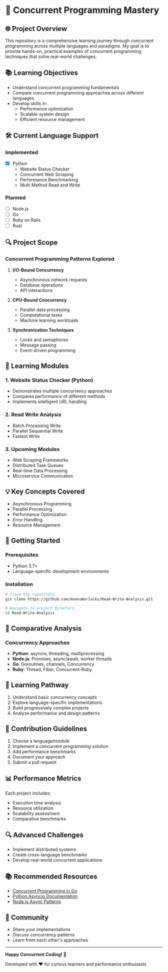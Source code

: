 # 🚀 Concurrent Programming Mastery

## 🌐 Project Overview

This repository is a comprehensive learning journey through concurrent programming across multiple languages and paradigms. My goal is to provide hands-on, practical examples of concurrent programming techniques that solve real-world challenges.

## 📚 Learning Objectives

- Understand concurrent programming fundamentals
- Compare concurrent programming approaches across different languages
- Develop skills in:
  - Performance optimization
  - Scalable system design
  - Efficient resource management

## 🛠 Current Language Support

### Implemented
- [x] Python
  - Website Status Checker
  - Concurrent Web Scraping
  - Performance Benchmarking
  - Multi Method Read and Write

### Planned
- [ ] Node.js
- [ ] Go
- [ ] Ruby on Rails
- [ ] Rust

## 🔍 Project Scope

### Concurrent Programming Patterns Explored

1. **I/O-Bound Concurrency**
   - Asynchronous network requests
   - Database operations
   - API interactions

2. **CPU-Bound Concurrency**
   - Parallel data processing
   - Computational tasks
   - Machine learning workloads

3. **Synchronization Techniques**
   - Locks and semaphores
   - Message passing
   - Event-driven programming

## 🧠 Learning Modules

### 1. Website Status Checker (Python)
- Demonstrates multiple concurrency approaches
- Compares performance of different methods
- Implements intelligent URL handling

### 2. Read Write Analysis
- Batch Processing Write
- Parallel Sequential Write
- Fastest Write

### 3. Upcoming Modules
- Web Scraping Frameworks
- Distributed Task Queues
- Real-time Data Processing
- Microservice Communication

## 💡 Key Concepts Covered

- Asynchronous Programming
- Parallel Processing
- Performance Optimization
- Error Handling
- Resource Management

## 🚀 Getting Started

### Prerequisites
- Python 3.7+
- Language-specific development environments

### Installation
```bash
# Clone the repository
git clone https://github.com/XenosWarlocks/Read-Write-Analysis.git

# Navigate to project directory
cd Read-Write-Analysis

```

## 🔬 Comparative Analysis

### Concurrency Approaches
- **Python**: asyncio, threading, multiprocessing
- **Node.js**: Promises, async/await, worker threads
- **Go**: Goroutines, channels, Concurrency
- **Ruby**: Thread, Fiber, Concurrent-Ruby

## 🎯 Learning Pathway

1. Understand basic concurrency concepts
2. Explore language-specific implementations
3. Build progressively complex projects
4. Analyze performance and design patterns

## 🚦 Contribution Guidelines

1. Choose a language/module
2. Implement a concurrent programming solution
3. Add performance benchmarks
4. Document your approach
5. Submit a pull request

## 📊 Performance Metrics

Each project includes:
- Execution time analysis
- Resource utilization
- Scalability assessment
- Comparative benchmarks

## 🔍 Advanced Challenges

- Implement distributed systems
- Create cross-language benchmarks
- Develop real-world concurrent applications

## 📚 Recommended Resources

- [Concurrent Programming in Go](https://www.golang-book.com/books/intro/10)
- [Python Asyncio Documentation](https://docs.python.org/3/library/asyncio.html)
- [Node.js Async Patterns](https://nodejs.org/en/docs/guides/event-loop-timers-and-nexttick/)

## 🤝 Community

- Share your implementations
- Discuss concurrency patterns
- Learn from each other's approaches

---

**Happy Concurrent Coding! 🚀**

Developed with ❤️ for curious learners and performance enthusiasts
